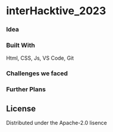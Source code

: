 # interHacktive_2023

### Idea

### Built With
Html, CSS, Js, VS Code, Git

### Challenges we faced

### Further Plans

## License
Distributed under the Apache-2.0 lisence
